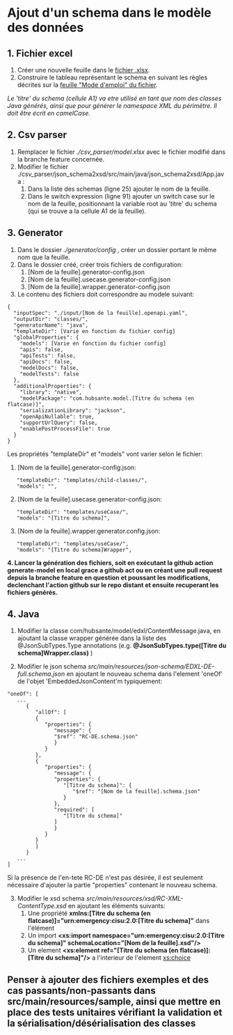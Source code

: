 # Ajout d'un schema dans le modèle des données

## 1. Fichier excel
1. Créer une nouvelle feuille dans le [fichier .xlsx](https://esantegouv.sharepoint.com/:x:/r/sites/GED-Calypso/espace-projets/_layouts/15/Doc.aspx?sourcedoc=%7B6E6E8D74-7768-41E8-9A03-DAAD2DEDCE19%7D&file=MDD%20-%20Hub%20Sant%25u00e9.xlsx).
2. Construire le tableau représentant le schema en suivant les règles décrites sur la [feuille "Mode d'emploi" du fichier](https://esantegouv.sharepoint.com/:x:/r/sites/GED-Calypso/espace-projets/_layouts/15/Doc.aspx?sourcedoc=%7B6E6E8D74-7768-41E8-9A03-DAAD2DEDCE19%7D&file=MDD%20-%20Hub%20Sant%C3%A9.xlsx&action=default&mobileredirect=true). 

*Le 'titre' du schema (cellule A1) va etre utilisé en tant que nom des classes Java générés, ainsi que pour générer le namespace XML du périmètre. Il doit être écrit en camelCase.*

## 2. Csv parser
1. Remplacer le fichier *./csv_parser/model.xlsx* avec le fichier modifié dans la branche feature concernée.
2. Modifier le fichier ./csv_parser/json_schema2xsd/src/main/java/json_schema2xsd/App.java :
   1. Dans la liste des schemas (ligne 25) ajouter le nom de la feuille.
   2. Dans le switch expression (ligne 91) ajouter un switch case sur le nom de la feuille, positionnant la variable root au 'titre' du schema (qui se trouve a la cellule A1 de la feuille).

## 3. Generator
1. Dans le dossier *./generator/config* , créer un dossier portant le même nom que la feuille.
2. Dans le dossier créé, créer trois fichiers de configuration:
   1. [Nom de la feuille].generator-config.json
   2. [Nom de la feuille].usecase.generator-config.json
   3. [Nom de la feuille].wrapper.generator-config.json
3. Le contenu des fichiers doit correspondre au modele suivant:
```
{
  "inputSpec": "./input/[Nom de la feuille].openapi.yaml",
  "outputDir": "classes/",
  "generatorName": "java",
  "templateDir": [Varie en fonction du fichier config]
  "globalProperties": {
    "models": [Varie en fonction du fichier config]
    "apis": false,
    "apiTests": false,
    "apiDocs": false,
    "modelDocs": false,
    "modelTests": false
  },
  "additionalProperties": {
    "library": "native",
    "modelPackage": "com.hubsante.model.[Titre du schema (en flatcase)]",
    "serializationLibrary": "jackson",
    "openApiNullable": true,
    "supportUrlQuery": false,
    "enablePostProcessFile": true
  }
}
```
Les propriétés "templateDir" et "models" vont varier selon le fichier:
1. [Nom de la feuille].generator-config.json:
```
   "templateDir": "templates/child-classes/",
   "models": "",
```
2. [Nom de la feuille].usecase.generator-config.json:
```
   "templateDir": "templates/useCase/",
   "models": "[Titre du schema]",
```
3. [Nom de la feuille].wrapper.generator.config.json:
```
   "templateDir": "templates/useCase/",
   "models": "[Titre du schema]Wrapper",
```

**4. Lancer la génération des fichiers, soit en exécutant la github action generate-model en local grace a github act ou en créant une pull request depuis la branche feature en question et poussant les modifications, declenchant l'action github sur le repo distant et ensuite recuperant les fichiers générés.**
   
## 4. Java
1. Modifier la classe com/hubsante/model/edxl/ContentMessage.java, en ajoutant la classe wrapper générée dans la liste des @JsonSubTypes.Type annotations (e.g. **@JsonSubTypes.type([Titre du schema]Wrapper.class)** )

2. Modifier le json schema *src/main/resources/json-schema/EDXL-DE-full.schema.json* en ajoutant le nouveau schema dans l'element 'oneOf' de l'objet 'EmbeddedJsonContent'm typiquement:
```
"oneOf": [
   ...
      {
         "allOf": [
         {
            "properties": {
               "message": {
               "$ref": "RC-DE.schema.json"
               }
            }
         },
         {
            "properties": {
               "message": {
               "properties": {
                  "[Titre du schema]": {
                     "$ref": "[Nom de la feuille].schema.json"
                  }
               },
               "required": [
                  "[Titre du schema]"
               ]
               }
            }
         }
         ]
      }
   ...
]
```
Si la présence de l'en-tete RC-DE n'est pas désirée, il est seulement nécessaire d'ajouter la partie "properties" contenant le nouveau schema.

3. Modifier le xsd schema *src/main/resources/xsd/RC-XML-ContentType.xsd* en ajoutant les éléments suivants:
   1. Une propriété **xmlns:[Titre du schema (en flatcase)]="urn:emergency:cisu:2.0:[Titre du schema]"** dans l'élément <schema> 
   2. Un import **<xs:import namespace="urn:emergency:cisu:2.0:[Titre du schema]" schemaLocation="[Nom de la feuille].xsd"/>**
   3. Un element **<xs:element ref="[Titre du schema (en flatcase)]:[Titre du schema]"/>** a l'interieur de l'element <xs:choice> 

## Penser à ajouter des fichiers exemples et des cas passants/non-passants dans src/main/resources/sample, ainsi que mettre en place des tests unitaires vérifiant la validation et la sérialisation/désérialisation des classes 
